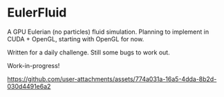 # EulerFluid

A GPU Eulerian (no particles) fluid simulation. Planning to implement in CUDA + OpenGL, starting with OpenGL for now.

Written for a daily challenge. Still some bugs to work out.

Work-in-progress!

https://github.com/user-attachments/assets/774a031a-16a5-4dda-8b2d-030d4491e6a2
